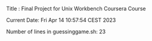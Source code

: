 Title : Final Project for Unix Workbench Coursera Course


Current Date: Fri Apr 14 10:57:54 CEST 2023


Number of lines in guessinggame.sh: 23
